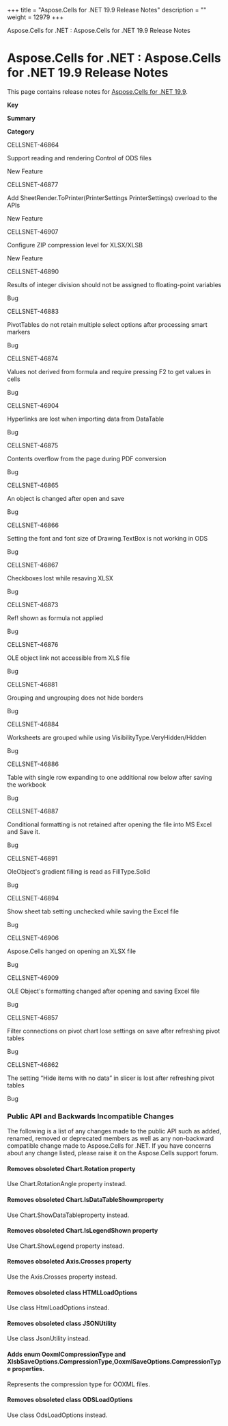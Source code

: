 +++
title = "Aspose.Cells for .NET 19.9 Release Notes" 
description = "" 
weight = 12979 
+++

Aspose.Cells for .NET : Aspose.Cells for .NET 19.9 Release Notes  

# Aspose.Cells for .NET : Aspose.Cells for .NET 19.9 Release Notes


This page contains release notes for [Aspose.Cells for .NET 19.9](https://www.nuget.org/packages/Aspose.Cells/19.9.0).

**Key**

**Summary**

**Category**

CELLSNET-46864

Support reading and rendering Control of ODS files

New Feature

CELLSNET-46877

Add SheetRender.ToPrinter(PrinterSettings PrinterSettings) overload to the APIs

New Feature

CELLSNET-46907

Configure ZIP compression level for XLSX/XLSB

New Feature

CELLSNET-46890

Results of integer division should not be assigned to floating-point variables

Bug

CELLSNET-46883

PivotTables do not retain multiple select options after processing smart markers

Bug

CELLSNET-46874

Values not derived from formula and require pressing F2 to get values in cells

Bug

CELLSNET-46904

Hyperlinks are lost when importing data from DataTable

Bug

CELLSNET-46875

Contents overflow from the page during PDF conversion

Bug

CELLSNET-46865

An object is changed after open and save

Bug

CELLSNET-46866

Setting the font and font size of Drawing.TextBox is not working in ODS

Bug

CELLSNET-46867

Checkboxes lost while resaving XLSX

Bug

CELLSNET-46873

Ref! shown as formula not applied

Bug

CELLSNET-46876

OLE object link not accessible from XLS file

Bug

CELLSNET-46881

Grouping and ungrouping does not hide borders

Bug

CELLSNET-46884

Worksheets are grouped while using VisibilityType.VeryHidden/Hidden

Bug

CELLSNET-46886

Table with single row expanding to one additional row below after saving the workbook

Bug

CELLSNET-46887

Conditional formatting is not retained after opening the file into MS Excel and Save it.

Bug

CELLSNET-46891

OleObject's gradient filling is read as FillType.Solid

Bug

CELLSNET-46894

Show sheet tab setting unchecked while saving the Excel file

Bug

CELLSNET-46906

Aspose.Cells hanged on opening an XLSX file

Bug

CELLSNET-46909

OLE Object's formatting changed after opening and saving Excel file

Bug

CELLSNET-46857

Filter connections on pivot chart lose settings on save after refreshing pivot tables

Bug

CELLSNET-46862

The setting “Hide items with no data” in slicer is lost after refreshing pivot tables

Bug

### Public API and Backwards Incompatible Changes

The following is a list of any changes made to the public API such as added, renamed, removed or deprecated members as well as any non-backward compatible change made to Aspose.Cells for .NET. If you have concerns about any change listed, please raise it on the Aspose.Cells support forum.

#### Removes obsoleted Chart.Rotation property

Use Chart.RotationAngle property instead.

#### Removes obsoleted Chart.IsDataTableShownproperty

Use Chart.ShowDataTableproperty instead.

#### Removes obsoleted Chart.IsLegendShown property

Use Chart.ShowLegend property instead.

#### Removes obsoleted Axis.Crosses property

Use the Axis.Crosses property instead.

#### Removes obsoleted class HTMLLoadOptions

Use class HtmlLoadOptions instead.

#### Removes obsoleted class JSONUtility

Use class JsonUtility instead.

#### Adds enum OoxmlCompressionType and XlsbSaveOptions.CompressionType,OoxmlSaveOptions.CompressionType properties.

Represents the compression type for OOXML files.

#### Removes obsoleted class ODSLoadOptions

Use class OdsLoadOptions instead.

